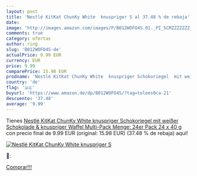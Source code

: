 ```yaml
---
layout: post
title: 'Nestlé KitKat ChunKy White  knuspriger S al 37.48 % de rebaja'
date: 
image: 'http://images.amazon.com/images/P/B012WOFO4S.01._PI_SCMZZZZZZZ_._SL200_.jpg'
comments: true
category: ofertas
author: ring
slug: 'B012WOFO4S-de'
actualPrice: 9.99 EUR
currency: EUR
price: 9.99
comparePrice: 15.98 EUR
prodname: 'Nestlé KitKat ChunKy White  knuspriger Schokoriegel  mit weißer Schokolade & knuspriger Waffel  Multi-Pack  Menge: 24er Pack  24 x 40 g '
country: 'de'
flag: '🇩🇪'
buyurl: 'https://www.amazon.de/dp/B012WOFO4S/?tag=tolees0ca-21'
descuento: '37.48'
average: '9.99'
---
```


Tienes [Nestlé KitKat ChunKy White  knuspriger Schokoriegel  mit weißer Schokolade & knuspriger Waffel  Multi-Pack  Menge: 24er Pack  24 x 40 g ](https://www.amazon.de/dp/B012WOFO4S/?tag=tolees0ca-21) con precio final de  9.99 EUR (original: 15.98 EUR) (37.48 %  de rebaja) aqui!

[![Nestlé KitKat ChunKy White  knuspriger S](http://images.amazon.com/images/P/B012WOFO4S.01._PI_SCMZZZZZZZ_._SL200_.jpg)](https://www.amazon.de/dp/B012WOFO4S/?tag=tolees0ca-21)

🔎:


[Comprar!!!](https://www.amazon.de/dp/B012WOFO4S/?tag=tolees0ca-21)
